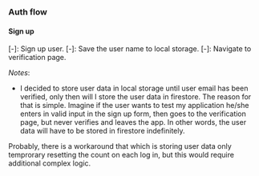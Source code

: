 ### Auth flow
#### Sign up

[-]: Sign up user.
[-]: Save the user name to local storage.
[-]: Navigate to verification page.

*Notes*:
- I decided to store user data in local storage
until user email has been verified, only then
will I store the user data in firestore. The
reason for that is simple. 
Imagine if the user wants to test my application he/she
enters in valid input in the sign up
form, then goes to the verification
page, but never verifies and leaves
the app. In other words, the user data
will have to be stored in firestore indefinitely.

Probably, there is a workaround that 
which is storing user data only temprorary
resetting the count on each log in, but this would
require additional complex logic. 